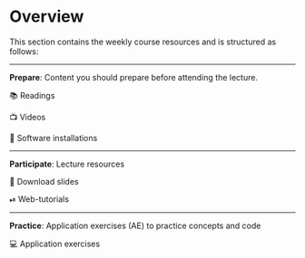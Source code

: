 # Overview

This section contains the weekly course resources and is structured as follows:

---

**Prepare**: Content you should prepare before attending the lecture. 

📚 Readings

📺 Videos

💾 Software installations

---

**Participate**: Lecture resources 

📘 Download slides

⏯ Web-tutorials

---

**Practice**: Application exercises (AE) to practice concepts and code

💻 Application exercises
